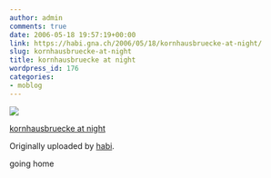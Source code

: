 ```yaml
---
author: admin
comments: true
date: 2006-05-18 19:57:19+00:00
link: https://habi.gna.ch/2006/05/18/kornhausbruecke-at-night/
slug: kornhausbruecke-at-night
title: kornhausbruecke at night
wordpress_id: 176
categories:
- moblog
---
```



 [![](https://static.flickr.com/55/148890265_4117ae010e_m.jpg)](https://www.flickr.com/photos/habi/148890265/)
   

 
  [kornhausbruecke at night](https://www.flickr.com/photos/habi/148890265/)
    

  Originally uploaded by [habi](https://www.flickr.com/people/habi/).
 



going home
  

